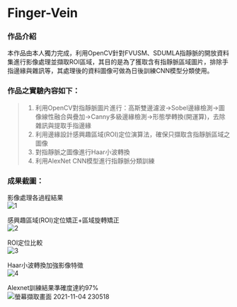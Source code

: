 # Finger-Vein

### 作品介紹
本作品由本人獨力完成，利用OpenCV針對FVUSM、SDUMLA指靜脈的開放資料集進行影像處理並擷取ROI區域，其目的是為了獲取含有指靜脈區域圖片，排除手指邊緣與雜訊等，其處理後的資料圖像可做為日後訓練CNN模型分類使用。

###  作品之實驗內容如下：
>1.	利用OpenCV對指靜脈圖片進行：高斯雙邊濾波→Sobel邊緣檢測→圖像線性融合與疊加→Canny多級邊緣檢測→形態學轉換(開運算)，去除雜訊與提取手指邊緣
>2.	利用邊緣設計感興趣區域(ROI)定位演算法，確保只擷取含指靜脈區域之圖像
>3.	對指靜脈之圖像進行Haar小波轉換
>4.	利用AlexNet CNN模型進行指靜脈分類訓練

###  成果截圖：
影像處理各過程結果<br>
![1](https://user-images.githubusercontent.com/58781800/140339004-c328761d-dd71-4c25-a788-f57463903179.png)

感興趣區域(ROI)定位矯正+區域旋轉矯正<br>
![2](https://user-images.githubusercontent.com/58781800/140339007-a865e8b3-fecc-4ef5-b55c-c6884421b2fb.png)

ROI定位比較<br>
![3](https://user-images.githubusercontent.com/58781800/140339011-36953e8e-712f-4c91-b191-24491bea172d.png)

Haar小波轉換加強影像特徵<br>
![4](https://user-images.githubusercontent.com/58781800/140339016-de61c2bc-9798-4f90-b3dc-648a5549c6eb.png)

Alexnet訓練結果準確度達約97%<br>
![螢幕擷取畫面 2021-11-04 230518](https://user-images.githubusercontent.com/58781800/140339020-fc039fa5-4f14-4752-91cd-7d67f845f59e.jpg)
